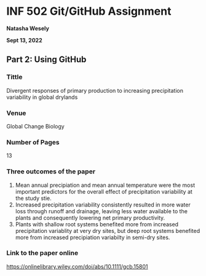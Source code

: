 # INF 502 Git/GitHub Assignment

**Natasha Wesely**

**Sept 13, 2022**

## Part 2: Using GitHub

### Tittle
Divergent responses of primary production to increasing precipitation variability in global drylands

### Venue
Global Change Biology

### Number of Pages
13

### Three outcomes of the paper
1. Mean annual precipiation and mean annual temperature were the most important predictors for the overall effect of precipitation variability at the study stie.
2. Increased precipitation variability consistently resulted in more water loss through runoff and drainage, leaving less water available to the plants and consequently lowering net primary productivity.
3. Plants with shallow root systems benefited more from increased precipitation variablity at very dry sites, but deep root systems benefited more from increased precipiation variabilty in semi-dry sites.

### Link to the paper online
https://onlinelibrary.wiley.com/doi/abs/10.1111/gcb.15801 
